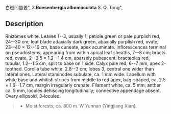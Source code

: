 白斑凹唇姜",
3.**Boesenbergia albomaculata** S. Q. Tong",

## Description
Rhizomes white. Leaves 1--3, usually 1; petiole green or pale purplish red, 24--30 cm; leaf blade adaxially dark green, abaxially purplish red, ovate, 23--40 × 12--16 cm, base cuneate, apex acuminate. Inflorescences terminal on pseudostems, appearing from within apical leaf sheaths, 7--8 cm; bracts red, ovate, 2--2.5 × 1.2--1.4 cm, sparsely pubescent; bracteoles red, tubular, 1.2--1.5 cm, split to base on 1 side. Calyx pale red, 6--7 mm, apex 2-toothed. Corolla tube white, 2.8--3 cm; lobes 3, central one wider than lateral ones. Lateral staminodes subulate, ca. 1 mm wide. Labellum with white base and whitish stripes from middle to red apex, bag-shaped, ca. 2.5 × 1.6--1.7 cm, margin irregularly crenate. Filament white, ca. 5 mm; anther ca. 5 mm, locules dehiscing longitudinally; connective appendage absent. Ovary ellipsoid, 3-loculed.

> * Moist forests; ca. 800 m. W Yunnan (Yingjiang Xian).
